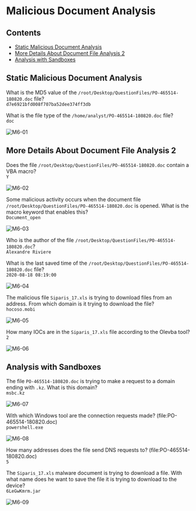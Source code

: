 # Malicious Document Analysis

## Contents
- [Static Malicious Document Analysis](#static-malicious-document-analysis)
- [More Details About Document File Analysis 2](#more-details-about-document-file-analysis-2)
- [Analysis with Sandboxes](#analysis-with-sandboxes)

## Static Malicious Document Analysis

What is the MD5 value of the `/root/Desktop/QuestionFiles/PO-465514-180820.doc` file?  
`d7e6921bfd008f707ba52dee374ff3db`

What is the file type of the `/home/analyst/PO-465514-180820.doc` file?  
`doc`

![M6-01](https://github.com/acibojbp/LetsDefend/assets/164168280/f68c7e64-0229-4b65-aec2-2fd0dc16a5c4)

## More Details About Document File Analysis 2

Does the file `/root/Desktop/QuestionFiles/PO-465514-180820.doc` contain a VBA macro?   
`Y`

![M6-02](https://github.com/acibojbp/LetsDefend/assets/164168280/1b9728be-21d8-4faa-aec8-d40b7422d00c)

Some malicious activity occurs when the document file `/root/Desktop/QuestionFiles/PO-465514-180820.doc` is opened. What is the macro keyword that enables this?  
`Document_open`

![M6-03](https://github.com/acibojbp/LetsDefend/assets/164168280/a7f6f50e-2c94-4acb-8a0b-e63c43c5abc7)

Who is the author of the file `/root/Desktop/QuestionFiles/PO-465514-180820.doc`?  
`Alexandre Riviere`

What is the last saved time of the `/root/Desktop/QuestionFiles/PO-465514-180820.doc` file?  
`2020-08-18 08:19:00`

![M6-04](https://github.com/acibojbp/LetsDefend/assets/164168280/e7872cf6-b1aa-4f46-80d0-ec9df17db5ff)

The malicious file `Siparis_17.xls` is trying to download files from an address. From which domain is it trying to download the file?  
`hocoso.mobi`

![M6-05](https://github.com/acibojbp/LetsDefend/assets/164168280/61c0a27d-640f-4cc3-a85b-834b1d5a0caf)

How many IOCs are in the `Siparis_17.xls` file according to the Olevba tool?  
`2`

![M6-06](https://github.com/acibojbp/LetsDefend/assets/164168280/609a8a3b-7af2-4d6c-8c67-edf4d24344e9)

## Analysis with Sandboxes

The file `PO-465514-180820.doc` is trying to make a request to a domain ending with `.kz`. What is this domain?  
 `msbc.kz`

![M6-07](https://github.com/acibojbp/LetsDefend/assets/164168280/37f48540-bde5-49a5-87e2-2e42ddf3a50e)

With which Windows tool are the connection requests made? (file:PO-465514-180820.doc)  
`powershell.exe`

![M6-08](https://github.com/acibojbp/LetsDefend/assets/164168280/17f607d9-c7a4-4b63-a444-8a314611418c)

How many addresses does the file send DNS requests to? (file:PO-465514-180820.doc)  
`5`

The `Siparis_17.xls` malware document is trying to download a file. With what name does he want to save the file it is trying to download to the device?  
`6LeGwKmrm.jar`

![M6-09](https://github.com/acibojbp/LetsDefend/assets/164168280/e36e7ed0-acca-4911-956f-96e266c2fdb6)
